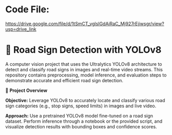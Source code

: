 # Code File: 
https://drive.google.com/file/d/1tSmCT_vglsIGdAiRaC_Mj927rEjiwsgr/view?usp=drive_link

# 🚦 Road Sign Detection with YOLOv8

A computer vision project that uses the Ultralytics YOLOv8 architecture to detect and classify road signs in images and real-time video streams. This repository contains preprocessing, model inference, and evaluation steps to demonstrate accurate and efficient road sign detection.

🎯 **Project Overview**

**Objective:** Leverage YOLOv8 to accurately locate and classify various road sign categories (e.g., stop signs, speed limits) in images and live video.

**Approach:** Use a pretrained YOLOv8 model fine-tuned on a road sign dataset. Perform inference through a notebook or the provided script, and visualize detection results with bounding boxes and confidence scores.

